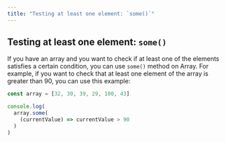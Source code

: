 ```yaml
---
title: "Testing at least one element: `some()`"
---
```


## Testing at least one element: `some()`

If you have an array and you want to check if at least one of the elements satisfies a certain condition, you can use `some()` method on Array.
For example, if you want to check that at least one element of the array is greater than 90, you can use this example:

```js
const array = [32, 30, 39, 29, 100, 43]

console.log(
  array.some(
    (currentValue) => currentValue > 90
  )
)
```